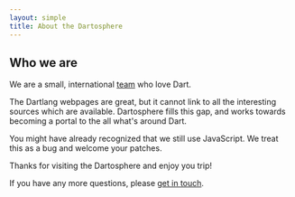 ```yaml
---
layout: simple
title: About the Dartosphere
---
```


## Who we are

We are a small, international [team](http://www.grobmeier.de) who love Dart.

The Dartlang webpages are great, but it cannot link to all the interesting
sources which are available. Dartosphere fills this gap, and works towards
becoming a portal to the all what's around Dart. 

You might have already recognized that we still use JavaScript.
We treat this as a bug and welcome your patches.

Thanks for visiting the Dartosphere and enjoy you trip!

If you have any more questions, please [get in touch](imprint.html).